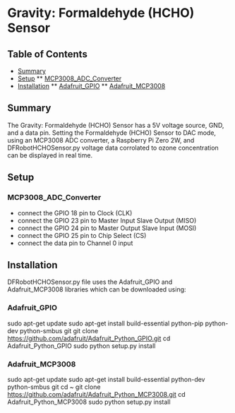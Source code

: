 # Gravity: Formaldehyde (HCHO) Sensor
## Table of Contents

* [Summary](#Summary)
* [Setup](#Setup)
** [MCP3008_ADC_Converter](#MCP3008_ADC_Converter)
* [Installation](#Installation)
** [Adafruit_GPIO](#Adafruit_GPIO)
** [Adafruit_MCP3008](#Adafruit_MCP3008)

## Summary

The Gravity: Formaldehyde (HCHO) Sensor has a 5V voltage source, GND, and a data pin. Setting the Formaldehyde (HCHO) Sensor to DAC mode, using an MCP3008 ADC converter, a Raspberry Pi Zero 2W, and DFRobotHCHOSensor.py voltage data corrolated to ozone concentration can be displayed in real time.

## Setup
### MCP3008_ADC_Converter
* connect the GPIO 18 pin to Clock (CLK)
* connect the GPIO 23 pin to Master Input Slave Output (MISO)
* connect the GPIO 24 pin to Master Output Slave Input (MOSI)
* connect the GPIO 25 pin to Chip Select (CS)
* connect the data pin to Channel 0 input

## Installation

DFRobotHCHOSensor.py file uses the Adafruit_GPIO and Adafruit_MCP3008 libraries which can be downloaded using:

### Adafruit_GPIO
sudo apt-get update
sudo apt-get install build-essential python-pip python-dev python-smbus git
git clone https://github.com/adafruit/Adafruit_Python_GPIO.git
cd Adafruit_Python_GPIO
sudo python setup.py install

### Adafruit_MCP3008
sudo apt-get update
sudo apt-get install build-essential python-dev python-smbus git
cd ~
git clone https://github.com/adafruit/Adafruit_Python_MCP3008.git
cd Adafruit_Python_MCP3008
sudo python setup.py install
